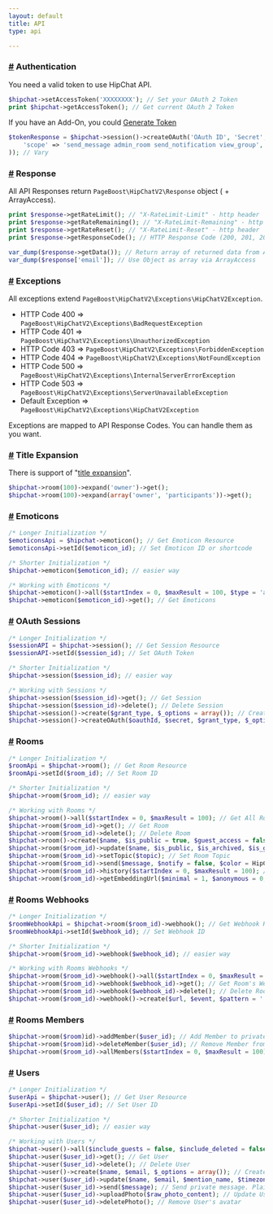 ```yaml
---
layout: default
title: API
type: api

---
```


### <a href="api.html#auth" name="auth">#</a> Authentication

You need a valid token to use HipChat API.

```php
$hipchat->setAccessToken('XXXXXXXX'); // Set your OAuth 2 Token
print $hipchat->getAccessToken(); // Get current OAuth 2 Token
```

If you have an Add-On, you could [Generate Token](https://www.hipchat.com/docs/apiv2/method/generate_token)

```php
$tokenResponse = $hipchat->session()->createOAuth('OAuth ID', 'Secret', 'client_credentials', array(
    'scope' => 'send_message admin_room send_notification view_group',
)); // Vary
```

### <a href="api.html#response" name="response">#</a> Response

All API Responses return `PageBoost\HipChatV2\Response` object ( + ArrayAccess).

```php
print $response->getRateLimit(); // "X-RateLimit-Limit" - http header
print $response->getRateRemaining(); // "X-RateLimit-Remaining" - http header
print $response->getRateReset(); // "X-RateLimit-Reset" - http header
print $response->getResponseCode(); // HTTP Response Code (200, 201, 204, etc)

var_dump($response->getData()); // Return array of returned data from API
var_dump($response['email']); // Use Object as array via ArrayAccess
```

### <a href="api.html#exceptions" name="exceptions">#</a> Exceptions

All exceptions extend `PageBoost\HipChatV2\Exceptions\HipChatV2Exception`.

- HTTP Code 400 => `PageBoost\HipChatV2\Exceptions\BadRequestException`
- HTTP Code 401 => `PageBoost\HipChatV2\Exceptions\UnauthorizedException`
- HTTP Code 403 => `PageBoost\HipChatV2\Exceptions\ForbiddenException`
- HTTP Code 404 => `PageBoost\HipChatV2\Exceptions\NotFoundException`
- HTTP Code 500 => `PageBoost\HipChatV2\Exceptions\InternalServerErrorException`
- HTTP Code 503 => `PageBoost\HipChatV2\Exceptions\ServerUnavailableException`
- Default Exception => `PageBoost\HipChatV2\Exceptions\HipChatV2Exception`

Exceptions are mapped to API Response Codes. You can handle them as you want.

### <a href="api.html#expansion" name="expansion">#</a> Title Expansion

There is support of "[title expansion](https://www.hipchat.com/docs/apiv2/expansion)".

```php
$hipchat->room(100)->expand('owner')->get();
$hipchat->room(100)->expand(array('owner', 'participants'))->get();
```

### <a href="api.html#emoticons" name="emoticons">#</a> Emoticons

```php
/* Longer Initialization */
$emoticonsApi = $hipchat->emoticon(); // Get Emoticon Resource
$emoticonsApi->setId($emoticon_id); // Set Emoticon ID or shortcode

/* Shorter Initialization */
$hipchat->emoticon($emoticon_id); // easier way

/* Working with Emoticons */
$hipchat->emoticon()->all($startIndex = 0, $maxResult = 100, $type = 'all'); // Get All Emoticon
$hipchat->emoticon($emoticon_id)->get(); // Get Emoticons
```

### <a href="api.html#sessions" name="sessions">#</a> OAuth Sessions

```php
/* Longer Initialization */
$sessionAPI = $hipchat->session(); // Get Session Resource
$sessionAPI->setId($session_id); // Set OAuth Token

/* Shorter Initialization */
$hipchat->session($session_id); // easier way

/* Working with Sessions */
$hipchat->session($session_id)->get(); // Get Session
$hipchat->session($session_id)->delete(); // Delete Session
$hipchat->session()->create($grant_type, $_options = array()); // Create session with personal token
$hipchat->session()->createOAuth($oauthId, $secret, $grant_type, $_options = array()); // Create session with Addon Credentials
```

### <a href="api.html#rooms" name="rooms">#</a> Rooms

```php
/* Longer Initialization */
$roomApi = $hipchat->room(); // Get Room Resource
$roomApi->setId($room_id); // Set Room ID

/* Shorter Initialization */
$hipchat->room($room_id); // easier way

/* Working with Rooms */
$hipchat->room()->all($startIndex = 0, $maxResult = 100); // Get All Rooms
$hipchat->room($room_id)->get(); // Get Room
$hipchat->room($room_id)->delete(); // Delete Room
$hipchat->room()->create($name, $is_public = true, $guest_access = false, $owner_user_id = null); // Create Room
$hipchat->room($room_id)->update($name, $is_public, $is_archived, $is_guest_accessible, $topic, $owner_user_id); // Update Room
$hipchat->room($room_id)->setTopic($topic); // Set Room Topic
$hipchat->room($room_id)->send($message, $notify = false, $color = HipChat::COLOR_YELLOW, $message_format = HipChat::FORMAT_HTML); // Send Room Message
$hipchat->room($room_id)->history($startIndex = 0, $maxResult = 100); // Get Room History
$hipchat->room($room_id)->getEmbeddingUrl($minimal = 1, $anonymous = 0, $timezone = 'UTC', $welcome_msg = ''); // Return embeddable url to Guest Rooms or return NULL if room is not public! Useful for iframe integrations.
```

### <a href="api.html#rooms_webhooks" name="rooms_webhooks">#</a> Rooms Webhooks

```php
/* Longer Initialization */
$roomWebhookApi = $hipchat->room($room_id)->webhook(); // Get Webhook Resource
$roomWebhookApi->setId($webhook_id); // Set Webhook ID

/* Shorter Initialization */
$hipchat->room($room_id)->webhook($webhook_id); // easier way

/* Working with Rooms Webhooks */
$hipchat->room($room_id)->webhook()->all($startIndex = 0, $maxResult = 100); // Get All Room's Webhooks
$hipchat->room($room_id)->webhook($webhook_id)->get(); // Get Room's Webhook
$hipchat->room($room_id)->webhook($webhook_id)->delete(); // Delete Room's Webhook
$hipchat->room($room_id)->webhook()->create($url, $event, $pattern = '', $name = ''); // Create Room's Webhook
```

### <a href="api.html#rooms_members" name="rooms_members">#</a> Rooms Members

```php
$hipchat->room($room)id)->addMember($user_id); // Add Member to private room
$hipchat->room($room)id)->deleteMember($user_id); // Remove Member from private room
$hipchat->room($room_id)->allMembers($startIndex = 0, $maxResult = 100); // Gets all Members for privater oom
```

### <a href="api.html#users" name="users">#</a> Users

```php
/* Longer Initialization */
$userApi = $hipchat->user(); // Get User Resource
$userApi->setId($user_id); // Set User ID

/* Shorter Initialization */
$hipchat->user($user_id); // easier way

/* Working with Users */
$hipchat->user()->all($include_guests = false, $include_deleted = false, $startIndex = 0, $maxResult = 100); // Get All Users
$hipchat->user($user_id)->get(); // Get User
$hipchat->user($user_id)->delete(); // Delete User
$hipchat->user()->create($name, $email, $_options = array()); // Create User
$hipchat->user($user_id)->update($name, $email, $mention_name, $timezone = 'UTC', $is_group_admin = false, $title = '', $password = null); // Update User. BE VERY CAREFUL !! All fields except `password` are required and need to be resend even if they are not changes. I lost my admin permissions first time :)
$hipchat->user($user_id)->send($message); // Send private message. Plain text only.
$hipchat->user($user_id)->uploadPhoto($raw_photo_content); // Update User's avatar. Pass photo content e.g. fread($handle, filesize($filename));
$hipchat->user($user_id)->deletePhoto(); // Remove User's avatar
```
